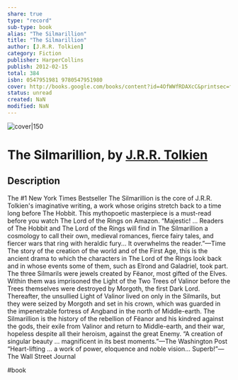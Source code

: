 ```yaml
---
share: true
type: "record"
sub-type: book
alias: "The Silmarillion"
title: "The Silmarillion"
author: [J.R.R. Tolkien]
category: Fiction
publisher: HarperCollins
publish: 2012-02-15
total: 384
isbn: 0547951981 9780547951980
cover: http://books.google.com/books/content?id=4OfWWfRDAXcC&printsec=frontcover&img=1&zoom=1&edge=curl&source=gbs_api
status: unread
created: NaN 
modified: NaN
---
```


![cover|150](http://books.google.com/books/content?id=4OfWWfRDAXcC&printsec=frontcover&img=1&zoom=1&edge=curl&source=gbs_api)

# The Silmarillion, by [J.R.R. Tolkien](./J.R.R.%20Tolkien.md)

## Description
The #1 New York Times Bestseller The Silmarillion is the core of J.R.R. Tolkien's imaginative writing, a work whose origins stretch back to a time long before The Hobbit. This mythopoetic masterpiece is a must-read before you watch The Lord of the Rings on Amazon. “Majestic! ... Readers of The Hobbit and The Lord of the Rings will find in The Silmarillion a cosmology to call their own, medieval romances, fierce fairy tales, and fiercer wars that ring with heraldic fury... It overwhelms the reader.”—Time The story of the creation of the world and of the First Age, this is the ancient drama to which the characters in The Lord of the Rings look back and in whose events some of them, such as Elrond and Galadriel, took part. The three Silmarils were jewels created by Fëanor, most gifted of the Elves. Within them was imprisoned the Light of the Two Trees of Valinor before the Trees themselves were destroyed by Morgoth, the first Dark Lord. Thereafter, the unsullied Light of Valinor lived on only in the Silmarils, but they were seized by Morgoth and set in his crown, which was guarded in the impenetrable fortress of Angband in the north of Middle-earth. The Silmarillion is the history of the rebellion of Fëanor and his kindred against the gods, their exile from Valinor and return to Middle-earth, and their war, hopeless despite all their heroism, against the great Enemy. “A creation of singular beauty ... magnificent in its best moments.”—The Washington Post “Heart-lifting ... a work of power, eloquence and noble vision... Superb!”—The Wall Street Journal

 #book
